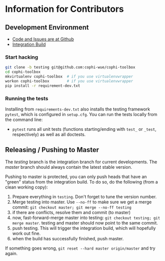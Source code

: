 # Information for Contributors

## Development Environment

* [Code and Issues are at Github](http://github.com/cophi-wue/cophi-toolbox)
* [Integration Build](http://dev.digital-humanities.de/ci/blue/organizations/jenkins/cophi_toolbox/activity)

### Start hacking

```bash
git clone -b testing git@github.com:cophi-wue/cophi-toolbox
cd cophi-toolbox
mkvirtualenv cophi-toolbox  # if you use virtualenvwrapper
workon cophi-toolbox        # if you use virtualenvwrapper
pip install -r requirement-dev.txt
```

### Running the tests

Installing from `requirements-dev.txt` also installs the testing framework `pytest`, which is configured in `setup.cfg`. You can run the tests locally from the command line:

* `pytest` runs all unit tests (functions starting/ending with `test_` or `_test`, respectively) as well as all doctests.


## Releasing / Pushing to Master

The _testing_ branch is the integration branch for current developments. The _master_ branch should always contain the latest stable version. 

Pushing to master is protected, you can only push heads that have an "green" status from the integration build. To do so, do the following (from a clean working copy):

1. Prepare everything in `testing`. Don't forget to tune the version number.
2. Merge testing into master. Use `--no-ff` to make sure we get a merge commit: `git checkout master; git merge --no-ff testing`
3. if there are conflicts, resolve them and commit (to master)
4. now, fast-forward-merge master into testing: `git checkout testing; git merge master`. testing and master should now point to the same commit.
5. push testing. This will trigger the integration build, which will hopefully work out fine.
6. when the build has successfully finished, push master.

If something goes wrong, `git reset --hard master origin/master` and try again.

